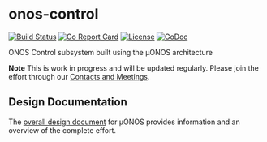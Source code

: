 <!--
SPDX-FileCopyrightText: 2020-present Open Networking Foundation <info@opennetworking.org>

SPDX-License-Identifier: Apache-2.0
-->

# onos-control
[![Build Status](https://travis-ci.com/onosproject/onos-control.svg?branch=master)](https://travis-ci.com/onosproject/onos-control)
[![Go Report Card](https://goreportcard.com/badge/github.com/onosproject/onos-control)](https://goreportcard.com/report/github.com/onosproject/onos-control)
[![License](https://img.shields.io/badge/License-Apache%202.0-blue.svg)](https://github.com/gojp/goreportcard/blob/master/LICENSE)
[![GoDoc](https://godoc.org/github.com/onosproject/onos-control?status.svg)](https://godoc.org/github.com/onosproject/onos-control)

ONOS Control subsystem built using the µONOS architecture

**Note** 
This is work in progress and will be updated regularly. 
Please join the effort through our [Contacts and Meetings](https://github.com/onosproject/onos-config/blob/master/docs/community-info.md).

## Design Documentation

The [overall design document](https://docs.google.com/document/d/1IZz_8EG1AII3JYmTYla585Gbpe9dfSwChO8lEkehp4A/edit?usp=sharing) for µONOS 
provides information and an overview of the complete effort. 
